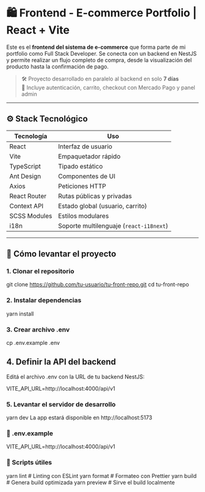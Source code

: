 # 🛍️ Frontend - E-commerce Portfolio | React + Vite

Este es el **frontend del sistema de e-commerce** que forma parte de mi portfolio como Full Stack Developer. Se conecta con un backend en NestJS y permite realizar un flujo completo de compra, desde la visualización del producto hasta la confirmación de pago.

> 🛠️ Proyecto desarrollado en paralelo al backend en solo **7 días**  
> 🚀 Incluye autenticación, carrito, checkout con Mercado Pago y panel admin

---

## ⚙️ Stack Tecnológico

| Tecnología   | Uso                                     |
| ------------ | --------------------------------------- |
| React        | Interfaz de usuario                     |
| Vite         | Empaquetador rápido                     |
| TypeScript   | Tipado estático                         |
| Ant Design   | Componentes de UI                       |
| Axios        | Peticiones HTTP                         |
| React Router | Rutas públicas y privadas               |
| Context API  | Estado global (usuario, carrito)        |
| SCSS Modules | Estilos modulares                       |
| i18n         | Soporte multilenguaje (`react-i18next`) |

---

## 🚀 Cómo levantar el proyecto

### 1. Clonar el repositorio

git clone https://github.com/tu-usuario/tu-front-repo.git
cd tu-front-repo

### 2. Instalar dependencias

yarn install

### 3. Crear archivo .env

cp .env.example .env

## 4. Definir la API del backend

Editá el archivo .env con la URL de tu backend NestJS:

VITE_API_URL=http://localhost:4000/api/v1

### 5. Levantar el servidor de desarrollo

yarn dev
La app estará disponible en http://localhost:5173

### 📁 .env.example

VITE_API_URL=http://localhost:4000/api/v1

### 🧪 Scripts útiles

yarn lint # Linting con ESLint
yarn format # Formateo con Prettier
yarn build # Genera build optimizada
yarn preview # Sirve el build localmente
